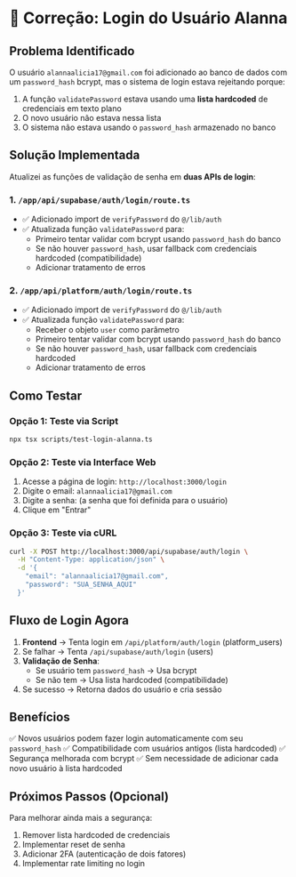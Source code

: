 # 🔐 Correção: Login do Usuário Alanna

## Problema Identificado

O usuário `alannaalicia17@gmail.com` foi adicionado ao banco de dados com um `password_hash` bcrypt, mas o sistema de login estava rejeitando porque:

1. A função `validatePassword` estava usando uma **lista hardcoded** de credenciais em texto plano
2. O novo usuário não estava nessa lista
3. O sistema não estava usando o `password_hash` armazenado no banco

## Solução Implementada

Atualizei as funções de validação de senha em **duas APIs de login**:

### 1. `/app/api/supabase/auth/login/route.ts`
- ✅ Adicionado import de `verifyPassword` do `@/lib/auth`
- ✅ Atualizada função `validatePassword` para:
  - Primeiro tentar validar com bcrypt usando `password_hash` do banco
  - Se não houver `password_hash`, usar fallback com credenciais hardcoded (compatibilidade)
  - Adicionar tratamento de erros

### 2. `/app/api/platform/auth/login/route.ts`
- ✅ Adicionado import de `verifyPassword` do `@/lib/auth`
- ✅ Atualizada função `validatePassword` para:
  - Receber o objeto `user` como parâmetro
  - Primeiro tentar validar com bcrypt usando `password_hash` do banco
  - Se não houver `password_hash`, usar fallback com credenciais hardcoded
  - Adicionar tratamento de erros

## Como Testar

### Opção 1: Teste via Script
```bash
npx tsx scripts/test-login-alanna.ts
```

### Opção 2: Teste via Interface Web
1. Acesse a página de login: `http://localhost:3000/login`
2. Digite o email: `alannaalicia17@gmail.com`
3. Digite a senha: (a senha que foi definida para o usuário)
4. Clique em "Entrar"

### Opção 3: Teste via cURL
```bash
curl -X POST http://localhost:3000/api/supabase/auth/login \
  -H "Content-Type: application/json" \
  -d '{
    "email": "alannaalicia17@gmail.com",
    "password": "SUA_SENHA_AQUI"
  }'
```

## Fluxo de Login Agora

1. **Frontend** → Tenta login em `/api/platform/auth/login` (platform_users)
2. Se falhar → Tenta `/api/supabase/auth/login` (users)
3. **Validação de Senha**:
   - Se usuário tem `password_hash` → Usa bcrypt
   - Se não tem → Usa lista hardcoded (compatibilidade)
4. Se sucesso → Retorna dados do usuário e cria sessão

## Benefícios

✅ Novos usuários podem fazer login automaticamente com seu `password_hash`
✅ Compatibilidade com usuários antigos (lista hardcoded)
✅ Segurança melhorada com bcrypt
✅ Sem necessidade de adicionar cada novo usuário à lista hardcoded

## Próximos Passos (Opcional)

Para melhorar ainda mais a segurança:
1. Remover lista hardcoded de credenciais
2. Implementar reset de senha
3. Adicionar 2FA (autenticação de dois fatores)
4. Implementar rate limiting no login

